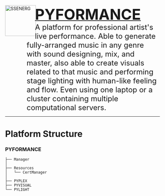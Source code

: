 <a href="https://ssenerg.com">
    <div style="margin-bottom:1em;"> 
        <img style="margin-right:-.2em;" align="left" src="https://i.ibb.co/9vyd9KB/icon-no-bg-shadow.png" title="SSENERG" width="100" height="100"/>
    </div>
    <div style="margin-bottom:-1.5em;">
        <h1 display="display:inline;">
            <font size="+4">PYFORMANCE</font>
        </h1>
    </div>
</a>

<div style="margin-left:5em;">
    <span style="vertical-align: middle;"><font size="+2">A platform for professional artist's live performance. Able to generate fully-arranged music in any genre with sound designing, mix, and master, also able to create visuals related to that music and performing stage lighting with human-like feeling and flow. Even using one laptop or a cluster containing multiple computational servers.</font></span>
</div>

---

# Platform Structure
### PYFORMANCE
```
├── Manager
│
├── Resources
│   └── CertManager
│
├── PYPLEX
├── PYVISUAL
└── PYLIGHT
  ```
